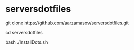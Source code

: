 # serversdotfiles

git clone https://github.com/aarzamasov/serversdotfiles.git

cd serversdotfiles

bash ./InstallDots.sh
